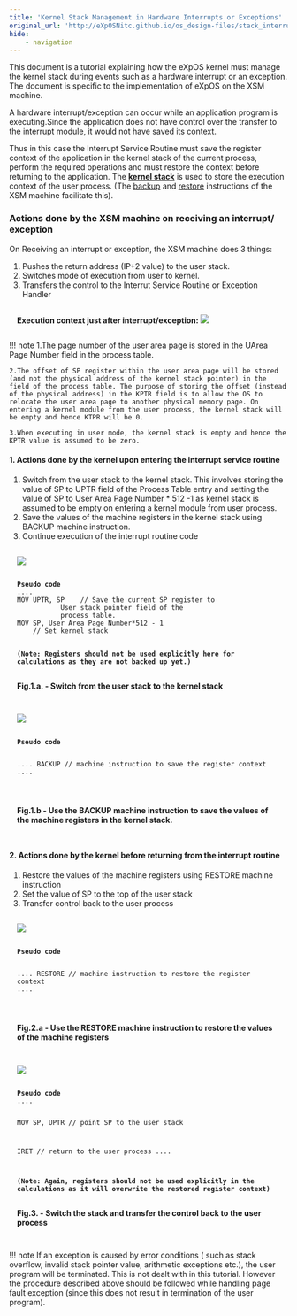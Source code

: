 ```yaml
---
title: 'Kernel Stack Management in Hardware Interrupts or Exceptions'
original_url: 'http://eXpOSNitc.github.io/os_design-files/stack_interrupt.html'
hide:
    - navigation
---
```


This document is a tutorial explaining how the eXpOS kernel must manage the kernel stack during events such as a hardware interrupt or an exception. The document is specific to the implementation of eXpOS on the XSM machine. 

A hardware interrupt/exception can occur while an application program is executing.Since the application does not have control over the transfer to the interrupt module, it would not have saved its context. 

Thus in this case the Interrupt Service Routine must save the register context of the application in the kernel stack of the current process, perform the required operations and must restore the context before returning to the application. 
The  **[kernel stack](process-table.md#user_area)**  is used to store the execution context of the user process. (The [backup](../arch-spec/instruction-set.md#backup) and [restore](../arch-spec/instruction-set.md#restore) instructions of the XSM machine facilitate this).


### Actions done by the XSM machine on receiving an interrupt/ exception
On Receiving an interrupt or exception, the XSM machine does 3 things: 

1. Pushes the return address (IP+2 value) to the user stack.
2. Switches mode of execution from user to kernel.
3. Transfers the control to the Interrut Service Routine or Exception Handler 


<div style="padding: 1em;border: 1px solid var(--md-code-fg-color);">
<b>Execution context just after interrupt/exception:</b>
<img src="http://exposnitc.github.io/img/Stack_Management/Kernel_interrupt1.png">
</div>


!!! note
	1.The page number of the user area page is stored in the UArea Page Number field in the process table.
	
	2.The offset of SP register within the user area page will be stored (and not the physical address of the kernel stack pointer) in the  field of the process table. The purpose of storing the offset (instead of the physical address) in the KPTR field is to allow the OS to relocate the user area page to another physical memory page. On entering a kernel module from the user process, the kernel stack will be empty and hence KTPR will be 0.
	
	3.When executing in user mode, the kernel stack is empty and hence the KPTR value is assumed to be zero. 

####  **1. Actions done by the kernel upon entering the interrupt service routine**
1. Switch from the user stack to the kernel stack. This involves storing the value of SP to UPTR field of the Process Table entry and setting the value of SP to User Area Page Number * 512 -1 as kernel stack is assumed to be empty on entering a kernel module from user process.
2. Save the values of the machine registers in the kernel stack using BACKUP machine instruction. 
3. Continue execution of the interrupt routine code

<div style="padding: 1em;border: 1px solid var(--md-code-fg-color);">
<img src="https://exposnitc.github.io/img/Stack_Management/Kernel_interrupt2.png">
<pre><code>
<b>Pseudo code</b>
....
MOV UPTR, SP	// Save the current SP register to 
		   User stack pointer field of the 
		   process table.
MOV SP, User Area Page Number*512 - 1
	// Set kernel stack
		   

<b>(Note: Registers should not be used explicitly here
 for calculations as they are not backed up yet.)</b>
</code></pre>
<b>Fig.1.a. - Switch from the user stack to the kernel stack</b>
</div>

<div style="padding: 1em;border: 1px solid var(--md-code-fg-color);">
<img src="https://exposnitc.github.io/img/Stack_Management/Kernel_interrupt3.png">
<pre><code>
<b>Pseudo code</b>

....
BACKUP		// machine instruction to save the 
		   register context
....

</code></pre>
<b>Fig.1.b - Use the BACKUP machine instruction to save the values of the machine registers in the kernel stack.</b>
</div>


####  **2. Actions done by the kernel before returning from the interrupt routine**

1. Restore the values of the machine registers using RESTORE machine instruction
2. Set the value of SP to the top of the user stack 
3. Transfer control back to the user process

<div style="padding: 1em;border: 1px solid var(--md-code-fg-color);">
<img src="http://exposnitc.github.io/img/Stack_Management/Kernel_interrupt4.png">
<pre><code>
<b>Pseudo code</b>

....
RESTORE		// machine instruction to restore
 		   the register context
....

</code></pre>
<b>Fig.2.a - Use the RESTORE machine instruction to restore the values of the machine registers</b>
</div>


<div style="padding: 1em;border: 1px solid var(--md-code-fg-color);">
<img src="https://exposnitc.github.io/img/Stack_Management/Kernel_interrupt5.png">
<pre><code>
<b>Pseudo code</b>
....

MOV SP, UPTR	// point SP to the user stack

IRET		// return to the user process
....

<b>(Note: Again, registers should not be used 
 explicitly in the calculations as it will 
 overwrite the restored register context)</b>
</code></pre>
<b>Fig.3. - Switch the stack and transfer the control back to the user process</b>
</div>


!!! note
	If an exception is caused by error conditions ( such as stack overflow, invalid stack pointer value, arithmetic exceptions etc.), the user program will be terminated. This is not dealt with in this tutorial. However the procedure described above should be followed while handling page fault exception (since this does not result in termination of the user program).


  
   











































